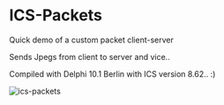 # ICS-Packets
Quick demo of a custom packet client-server

Sends Jpegs from client to server and vice..

Compiled with Delphi 10.1 Berlin with ICS version 8.62.. :)

![ics-packets](https://user-images.githubusercontent.com/97798670/152270827-1606a49e-a9d0-4e01-9c2d-cc953c659d21.jpg)
